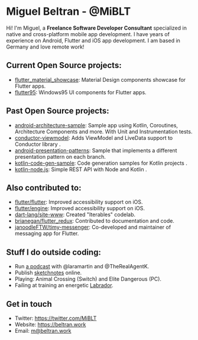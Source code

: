 # Miguel Beltran - @MiBLT

Hi! I'm Miguel, a **Freelance Software Developer Consultant** specialized in native and cross-platform mobile app development. I have years of experience on Android, Flutter and iOS app development. I am based in Germany and love remote work!

## Current Open Source projects:

- [flutter_material_showcase](https://github.com/miquelbeltran/flutter_material_showcase): Material Design components showcase for Flutter apps.
- [flutter95](https://github.com/miquelbeltran/flutter95): Windows95 UI components for Flutter apps.

## Past Open Source projects:

- [android-architecture-sample](https://github.com/miquelbeltran/android-architecture-sample): Sample app using Kotlin, Coroutines, Architecture Components and more. With Unit and Instrumentation tests. 
- [conductor-viewmodel](https://github.com/miquelbeltran/conductor-viewmodel): Adds ViewModel and LiveData support to Conductor library .
- [android-presentation-patterns](https://github.com/miquelbeltran/android-presentation-patterns): Sample that implements a different presentation pattern on each branch.
- [kotlin-code-gen-sample](https://github.com/miquelbeltran/kotlin-code-gen-sample): Code generation samples for Kotlin projects .
- [kotlin-node.js](https://github.com/miquelbeltran/kotlin-node.js): Simple REST API with Node and Kotlin .

## Also contributed to:

- [flutter/flutter](https://github.com/flutter/flutter/commits?author=miquelbeltran): Improved accessibility support on iOS.
- [flutter/engine](https://github.com/flutter/engine/commits?author=miquelbeltran): Improved accessibility support on iOS.
- [dart-lang/site-www](https://github.com/dart-lang/site-www/commits?author=miquelbeltran): Created "Iterables" codelab.
- [brianegan/flutter_redux](https://github.com/brianegan/flutter_redux/commits?author=miquelbeltran): Contributed to documentation and code.
- [janoodleFTW/timy-messenger](https://github.com/janoodleFTW/timy-messenger): Co-developed and maintainer of messaging app for Flutter.

## Stuff I do outside coding:

- Run [a podcast](https://codecafeteria.dev/) with @laramartin and @TheRealAgentK.
- Publish [sketchnotes](https://sketchnoting.dev) online.
- Playing: Animal Crossing (Switch) and Elite Dangerous (PC).
- Failing at training an energetic [Labrador](https://twitter.com/LilianaVomLowen).

## Get in touch

- Twitter: https://twitter.com/MiBLT
- Website: https://beltran.work
- Email: [m@beltran.work](mailto:m@beltran.work)
